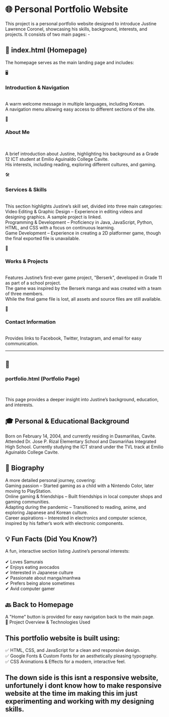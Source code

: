 <h1> 🌐 Personal Portfolio Website </h1>
This project is a personal portfolio website designed to introduce Justine Lawrence Coronel, showcasing his skills, background, interests, and projects. It consists of two main pages:
-

📌 index.html (Homepage) <br> 
-
The homepage serves as the main landing page and includes: <br> 

🖥️ <h3> Introduction & Navigation </h3> <br> 
A warm welcome message in multiple languages, including Korean. <br> 
A navigation menu allowing easy access to different sections of the site. <br> 

📖<h3> About Me </h3> <br>  
A brief introduction about Justine, highlighting his background as a Grade 12 ICT student at Emilio Aguinaldo College Cavite. <br> 
His interests, including reading, exploring different cultures, and gaming. <br> 

🛠️ <h3> Services & Skills </h3> <br> 
This section highlights Justine’s skill set, divided into three main categories: <br> 
Video Editing & Graphic Design – Experience in editing videos and designing graphics. A sample project is linked. <br> 
Programming & Development – Proficiency in Java, JavaScript, Python, HTML, and CSS with a focus on continuous learning. <br> 
Game Development – Experience in creating a 2D platformer game, though the final exported file is unavailable. <br>  

📂 <h3> Works & Projects </h3> <br> 
Features Justine’s first-ever game project, "Berserk", developed in Grade 11 as part of a school project. <br> 
The game was inspired by the Berserk manga and was created with a team of three members. <br> 
While the final game file is lost, all assets and source files are still available. <br> 

📩 <h3> Contact Information </h3> <br> 
Provides links to Facebook, Twitter, Instagram, and email for easy communication. <br> 

-----------------------------------------------------------------------------------------------------------------

📌<h3> portfolio.html (Portfolio Page) </h3> <br> 
-
This page provides a deeper insight into Justine’s background, education, and interests. <br> 

🎓 Personal & Educational Background <br> 
-
Born on February 14, 2004, and currently residing in Dasmariñas, Cavite. 
Attended Dr. Jose P. Rizal Elementary School and Dasmariñas Integrated High School. 
Currently studying the ICT strand under the TVL track at Emilio Aguinaldo College Cavite. 

📜 Biography <br> 
-
A more detailed personal journey, covering: <br> 
Gaming passion – Started gaming as a child with a Nintendo Color, later moving to PlayStation. <br> 
Online gaming & friendships – Built friendships in local computer shops and gaming communities. <br> 
Adapting during the pandemic – Transitioned to reading, anime, and exploring Japanese and Korean culture. <br> 
Career aspirations – Interested in electronics and computer science, inspired by his father’s work with electronic components. <br> 

💡 Fun Facts (Did You Know?) <br> 
-
A fun, interactive section listing Justine’s personal interests: <br> 
<br> 
✔ Loves Samurais <br> 
✔ Enjoys eating avocados <br> 
✔ Interested in Japanese culture <br> 
✔ Passionate about manga/manhwa <br> 
✔ Prefers being alone sometimes <br> 
✔ Avid computer gamer <br> 

🔙 Back to Homepage <br> 
-
A "Home" button is provided for easy navigation back to the main page. <br> 
🌟 Project Overview & Technologies Used <br> 

This portfolio website is built using: <br> 
-
✅ HTML, CSS, and JavaScript for a clean and responsive design. <br> 
✅ Google Fonts & Custom Fonts for an aesthetically pleasing typography. <br> 
✅ CSS Animations & Effects for a modern, interactive feel. <br> 

The down side is this isnt a responsive website, unfortunely i dont know how to make responsive website at the time im making this im just experimenting and working with my designing skills.
-
